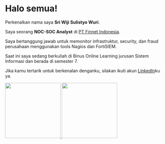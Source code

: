 # Halo semua! 

Perkenalkan nama saya **Sri Wiji Sulistyo Wuri**.  

Saya seorang **NOC-SOC Analyst** di [PT Finnet Indonesia](https://www.finpay.id/).  

Saya bertanggung jawab untuk memonitor infrastruktur, security, dan fraud perusahaan menggunakan tools Nagios dan FortiSIEM.  

Saat ini saya sedang berkuliah di Binus Online Learning jurusan Sistem Informasi dan berada di semester 7.  

Jika kamu tertarik untuk berkenalan denganku, silakan ikuti akun [LinkedIn](https://www.linkedin.com/in/sri-wiji-sulistyo-wuri-62a732184/)ku ya.  

<p align="left">
<a href="https://github.com/wurisriwiji">
  <img height="180em" src="https://github-readme-stats-eight-theta.vercel.app/api?username=wurisriwiji&show_icons=true&theme=algolia&include_all_commits=true&count_private=true"/>
  <img height="180em" src="https://github-readme-stats-eight-theta.vercel.app/api/top-langs/?username=wurisriwiji&layout=compact&langs_count=8&theme=algolia"/>
</a>
</p>


